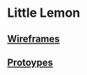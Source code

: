# Little Lemon

## [Wireframes]( https://www.figma.com/file/bGD2ZelcEnYK2wkduMm6Zy/Little-Lemon's-Wireframes?type=design&node-id=0%3A1&mode=design&t=basMTCs5m6IxOyyh-1 )

## [Protoypes]( https://www.figma.com/file/Hn6z1MqtZlrtxxoxP3os9v/Little-Lemon's-Prototypes?type=design&node-id=0%3A1&mode=design&t=sw7B59AYafiEzlWB-1 )
